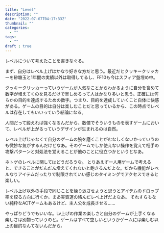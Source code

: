 ```yaml
---
title: "Level"
description: ""
date: "2022-07-07T04:17:33Z"
thumbnail: ""
categories:
  - ""
tags:
  - ""
draft : true
---
```

レベルについて考えたことを書きなぐる。

まず、自分はレベル上げはかなり好きな方だと思う。最近だとクッキークリッカーを砂糖玉と1年間の実績以外は取得してるし、FF10も今はスフィア盤埋め中。

クッキークリッカーっていうゲームが人気なことからわかるように自分を含めて数字が増えてくのを見るだけで楽しめるって人はかなり多いと思う。正確には何らかの目的を達成するための数字。つまり、目的を達成していくこと自体に快感がある。ゲームの目的は自分は楽しむことだと思っているから、この時点でレベルは存在してもいいっていう結論になる。

人間だって鍛えれば強くなるんだから、数値でそういうものを表すゲームにおいて、レベルが上がるっていうデザインが生まれるのは自然。

レベル上げじゃなくて自分のゲームの腕を磨くことがむなしくないかっていうのも微妙な気がするんだけどなあ。そのゲームでしか使えない操作を覚えて相手の攻撃パターンと対処法を覚えることが他のことに役立つかというとなあ。

ネトゲのレベルに関してはどうだろうな。
とりあえず一人用ゲームで考えると、できることがだんだん増えてくれないと飽きるんだよな。だから機能がレベルなりアイテムだったりで制限されていい感じのタイミングでアクセスできると楽しい。

レベル上げ以外の手段で同じことを繰り返させようと思うとアイテムのドロップ率を絞る方向に行くか。まあ実質運の絡んだレベ上げだよなあ。
それすらもない純粋なACTゲームもあるけど、主人公を成長させる……

やっぱりどうでもいいな。Lv上げの作業の楽しさと自分のゲームが上手くなる楽しさは別物っていうのと。ゲームはすべて空しいというかゲームには楽しむ以上の目的なんてないんだから。

